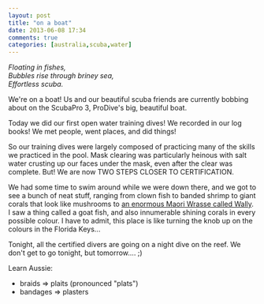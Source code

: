 ```yaml
---
layout: post
title: "on a boat"
date: 2013-06-08 17:34
comments: true
categories: [australia,scuba,water]
---
```

<em>Floating in fishes,<br/>
Bubbles rise through briney sea,<br/>
Effortless scuba.</em>

We're on a boat!  Us and our beautiful scuba friends are currently bobbing about on the ScubaPro 3, ProDive's big, beautiful boat.

Today we did our first open water training dives!  We recorded in our log books!  We met people, went places, and did things!

So our training dives were largely composed of practicing many of the skills we practiced in the pool.  Mask clearing was particularly heinous with salt water crusting up our faces under the mask, even after the clear was complete.  But!  We are now TWO STEPS CLOSER TO CERTIFICATION.

We had some time to swim around while we were down there, and we got to see a bunch of neat stuff, ranging from clown fish to banded shrimp to giant corals that look like mushrooms to [an enormous Maori Wrasse called Wally](https://www.google.com.au/search?q=maori+wrasse+wally).  I saw a thing called a goat fish, and also innumerable shining corals in every possible colour.  I have to admit, this place is like turning the knob up on the colours in the Florida Keys...

Tonight, all the certified divers are going on a night dive on the reef.  We don't get to go tonight, but tomorrow.... ;)

Learn Aussie:
* braids => plaits (pronounced "plats")
* bandages => plasters

